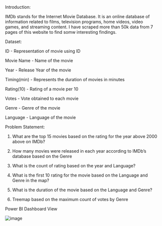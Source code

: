 Introduction:

IMDb stands for the Internet Movie Database. It is an online database of information related to films, television programs, home videos, video games, and streaming content. I have scraped more than 50k data from 7 pages of this website to find somw interesting findings.

Dataset:

ID - Representation of movie using ID

Movie Name - Name of the movie

Year - Release Year of the movie

Timing(min) - Represents the duration of movies in minutes

Rating(10) - Rating of a movie per 10

Votes - Vote obtained to each movie

Genre - Genre of the movie

Language - Language of the movie


Problem Statement:

1. What are the top 15 movies based on the rating for the year above 2000 above on IMDb?

2. How many movies were released in each year according to IMDb’s database based on the Genre

3. What is the count of rating based on the year and Language?

4. What is the first 10 rating for the movie based on the Language and Genre in the map?

5. What is the duration of the movie based on the Language and Genre?

6. Treemap based on the maximum count of votes by Genre


Power BI Dashboard View


![image](https://github.com/Shalee-Dhayalan/IMDBMovieDetailsAnalysis-Using-Power-BI/assets/116094315/7da0e658-f4bd-4c41-9f00-65c9ac4b6588)


